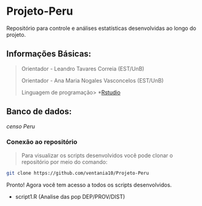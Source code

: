 # Projeto-Peru

Repositório para controle e análises estatísticas desenvolvidas ao longo do projeto.

## Informações Básicas:
> Orientador - Leandro Tavares Correia (EST/UnB)
> 
> Orientador - Ana Maria Nogales Vasconcelos (EST/UnB)
>
> 
> Linguagem de programação> *[Rstudio](https://rstudio.com/products/rstudio/download/#download)
> 
## Banco de dados:
*censo Peru*

### Conexão ao repositório

> Para visualizar os scripts desenvolvidos você pode clonar o repositório por meio do comando:

```sh
git clone https://github.com/ventania10/Projeto-Peru
```

Pronto! Agora você tem acesso a todos os scripts desenvolvidos.

* script1.R (Analise das pop DEP/PROV/DIST)

